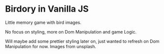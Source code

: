 # Birdory in Vanilla JS

Little memory game with bird images.

No focus on styling, more on Dom Manipulation and game Logic.

Will maybe add some prettier styling later on, just wanted to refresh on Dom Manipulation for now.
Images from unsplash.

